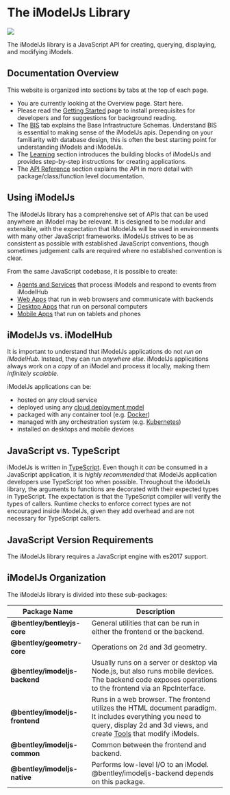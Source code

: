 # The iModelJs Library

![](./imodeljs.ico)

The iModelJs  library is a JavaScript API for creating, querying, displaying, and modifying iModels.

## Documentation Overview

This website is organized into sections by tabs at the top of each page.

* You are currently looking at the Overview page. Start here.
* Please read the [Getting Started](../getting-started/index.md) page to install prerequisites for developers and for suggestions for background reading.
* The [BIS](../bis/index.md) tab explains the Base Infrastructure Schemas. Understand BIS is essential to making sense of the iModelJs apis. Depending on your familiarity with database design, this is often the best starting point for understanding iModels and iModelJs.
* The [Learning](../learning/index) section introduces the building blocks of iModelJs and provides step-by-step instructions for creating applications.
* The [API Reference](../reference/index) section explains the API in more detail with package/class/function level documentation.

## Using iModelJs

The iModelJs library has a comprehensive set of APIs that can be used anywhere an iModel may be relevant.
It is designed to be modular and extensible, with the expectation that iModelJs will be used in environments with many
other JavaScript frameworks. iModelJs strives to be as consistent as possible with established JavaScript conventions,
though sometimes judgement calls are required where no established convention is clear.

From the same JavaScript codebase, it is possible to create:

* [Agents and Services](./SoftwareArchitecture.md#web) that process iModels and respond to events from iModelHub
* [Web Apps](./SoftwareArchitecture.md#web) that run in web browsers and communicate with backends
* [Desktop Apps](./SoftwareArchitecture.md#desktop) that run on personal computers
* [Mobile Apps](./SoftwareArchitecture.md#mobile) that run on tablets and phones

## iModelJs vs. iModelHub

It is important to understand that iModelJs applications do not *run on iModelHub*. Instead, they can run *anywhere else*. iModelJs applications always work on a *copy* of an iModel and process it locally, making them *infinitely scalable*.

iModelJs applications can be:

* hosted on any cloud service
* deployed using any [cloud deployment model](https://en.wikipedia.org/wiki/Cloud_computing#Deployment_models)
* packaged with any container tool (e.g. [Docker](https://www.docker.com/))
* managed with any orchestration system (e.g. [Kubernetes](https://kubernetes.io/))
* installed on desktops and mobile devices

## JavaScript vs. TypeScript

iModelJs is written in [TypeScript](https://www.typescriptlang.org/). Even though it *can* be consumed in a JavaScript application, it is *highly recommended* that iModelJs application developers use TypeScript too when possible. Throughout the iModelJs library, the arguments to functions are decorated with their expected types in TypeScript. The expectation is that the TypeScript compiler will verify the types of callers. Runtime checks to enforce correct types are not encouraged inside iModelJs, given they add overhead and are not necessary for TypeScript callers.

## JavaScript Version Requirements

The iModelJs library requires a JavaScript engine with es2017 support.

## iModelJs Organization

The iModelJs library is divided into these sub-packages:

|Package Name|Description
|---|---
|**@bentley/bentleyjs-core**|General utilities that can be run in either the frontend or the backend.
|**@bentley/geometry-core**|Operations on 2d and 3d geometry.
|**@bentley/imodeljs-backend**|Usually runs on a server or desktop via Node.js, but also runs mobile devices. The backend code exposes operations to the frontend via an RpcInterface.
|**@bentley/imodeljs-frontend**|Runs in a web browser. The frontend utilizes the HTML document paradigm. It includes everything you need to query, display 2d and 3d views, and create [Tools](../learning/frontend/Tool) that modify iModels.
|**@bentley/imodeljs-common**|Common between the frontend and backend.
|**@bentley/imodeljs-native**|Performs low-level I/O to an iModel. @bentley/imodeljs-backend depends on this package.

